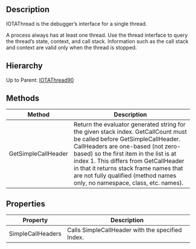 ## Description
IOTAThread is the debugger’s interface for a single thread. 

A process always has at least one thread. Use the thread interface to query the thread’s state, context, and call stack. Information such as the call stack and context are valid only when the thread is stopped.

## Hierarchy
Up to Parent: [IOTAThread90](IOTAThread90)

## Methods
| Method | Description |
| ------------- | ------------- |
| GetSimpleCallHeader | Return the evaluator generated string for the given stack index.  GetCallCount must be called before GetSimpleCallHeader. CallHeaders are one-based (not zero-based) so the first item in the list is at index 1. This differs from GetCallHeader in that it returns stack frame names that are not fully qualified (method names only, no namespace, class, etc. names). |

## Properties
| Property | Description |
| ------------- | ------------- |
| SimpleCallHeaders | Calls SimpleCallHeader with the specified Index. |

